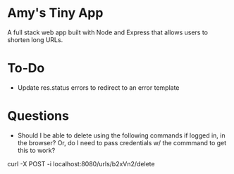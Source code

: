 # Amy's Tiny App 

A full stack web app built with Node and Express that allows users to shorten long URLs.


# To-Do

* Update res.status errors to redirect to an error template


# Questions

* Should I be able to delete using the following commands if logged in, in the browser? Or, do I need to pass credentials w/ the commmand to get this to work?

curl -X POST -i localhost:8080/urls/b2xVn2/delete

